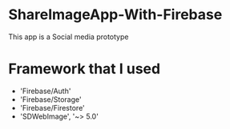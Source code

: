# ShareImageApp-With-Firebase
This app is a Social media prototype

# Framework that I used

- 'Firebase/Auth'
- 'Firebase/Storage'
- 'Firebase/Firestore'
- 'SDWebImage', '~> 5.0'
